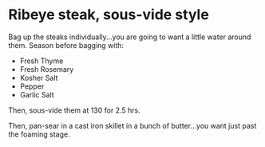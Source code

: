 # Ribeye steak, sous-vide style

Bag up the steaks individually...you are going to want a little water around them.  Season before bagging with:
* Fresh Thyme
* Fresh Rosemary
* Kosher Salt
* Pepper
* Garlic Salt

Then, sous-vide them at 130 for 2.5 hrs.  

Then, pan-sear in a cast iron skillet in a bunch of butter...you want just past the foaming stage.


